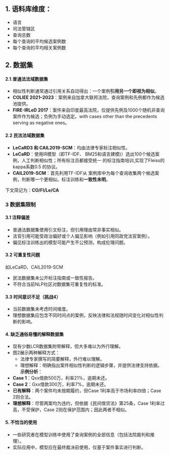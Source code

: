 ## **1. 语料库维度：**
- 语言
- 司法管辖区
- 查询总数
- 每个查询的平均候选案例数
- 每个查询的平均相关案例数
## **2. 数据集**
#### **2.1.普通法法域数据集**
- 相似性判断通常通过引用关系自动得出：一个案例**引用另一个即视为相似**。
- **COLIEE 2021–2023**：案例来自加拿大联邦法院，查询案例和先例都作为候选池提供。
- **FIRE-IRLeD 2017**：案件来自印度最高法院，仅提供先例及1000个随机非查询案件作为候选；负例为手动选定。with cases other than the precedents serving as negative ones。
#### **2.2 民法法域数据集**
- **LeCaRD3 和 CAIL2019-SCM**：均由法律专家标注相似性。
- **LeCaRD**：使用IR模型（即TF-IDF、  BM25和语言建模)）选出100个候选案例，人工判断相似性；所有标注员都接受统一 的标注指南培训,实现了Fleiss的kappa系数0.5 的协议。
- **CAIL2019-SCM**：首先利用TF-IDF从  案例库中为每个查询收集两个候选案例，判断哪一个更相似。标注训练和**一致性未明**。

下文简记为：**CO/FI/Le/CA**
### **3 数据集限制**

#### **3.1 注释偏差**
- 普通法数据集使用引文标注，但引用理由常非事实相似。
- 法官引用可能受政治偏好或个人偏见影响（例如引用同政党法官案例）。
- 偏见标注训练出的模型可能产生不公预测，构成伦理问题。
#### **3.2 可重复性问题**
如LeCaRD、CAIL2019-SCM
- 民法数据集未公开标注指南或一致性报告。
- 不符合当前NLP社区对数据集可重复性的标准。

#### **3.3 时间意识不足**（挑战4）
- 当前数据集未考虑时间维度。
- 理想数据集应包含不同时间点的案例，反映法律和法规随时间变化对相似性判断的影响。 

#### **4. 缺乏通俗易懂的解释数据集**

- 现有少数LCR数据集附带解释，但大多难以为外行理解。
- 图2展示两种解释方式：
    - 法律专家撰写的简要解释，外行难以理解。
    - 理想解释：明确指出案件相似性判断的逻辑步骤，并提供法律支持依据。
**示例分析**：
- **Case 1**：Qxx借款500万，利率21%，逾期未还。
- **Case 2**：Gxx借款300万，利率7%，逾期未还。
- **已有解释**：两个案件均未按期履约，但Case 1利率高于市场利率四倍；Case 2则合法。
- **理想解释**：尽管两案均为违约，但依据《民间借贷法》第25条，Case 1利率过高，不受保护，Case 2则在保护范围内；因此两者不相似。
#### **5. 不恰当的使用**
- 一些研究者在模型训练中使用了查询案例的全部信息（包括法院裁判和推理）。
- 实际应用中，模型应在最终裁决前使用，仅基于案件事实进行判断。